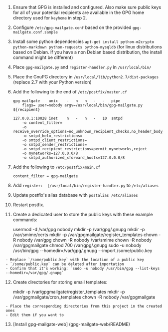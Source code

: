  1. Ensure that GPG is installed and configured. Also make sure public keys for
    all of your potential recipients are available in the GPG home directory
    used for `keyhome` in step 2.

 2. Configure `/etc/gpg-mailgate.conf` based on the provided
    `gpg-mailgate.conf.sample`

 3. Install some python dependencies `apt-get install python-m2crypto python-markdown python-requests python-mysqldb` (for linux distributions based on Debian. If you have a non Debian based distribution, the install command might be different)

 4. Place `gpg-mailgate.py` and `register-handler.py` in `/usr/local/bin/`
 
 5. Place the GnuPG directory in `/usr/local/lib/python2.7/dist-packages` (replace 2.7 with your
    Python version)
 
 6. Add the following to the end of `/etc/postfix/master.cf`

        gpg-mailgate    unix    -   n   n   -   -   pipe
            flags= user=nobody argv=/usr/local/bin/gpg-mailgate.py ${recipient}

        127.0.0.1:10028 inet    n   -   n   -   10  smtpd
            -o content_filter=
            -o receive_override_options=no_unknown_recipient_checks,no_header_body_checks
            -o smtpd_helo_restrictions=
            -o smtpd_client_restrictions=
            -o smtpd_sender_restrictions=
            -o smtpd_recipient_restrictions=permit_mynetworks,reject
            -o mynetworks=127.0.0.0/8
            -o smtpd_authorized_xforward_hosts=127.0.0.0/8

 7. Add the following to `/etc/postfix/main.cf`

        content_filter = gpg-mailgate
        
 8. Add `register:	|/usr/local/bin/register-handler.py` to `/etc/aliases`
 
 9. Update postfix's alias database with `postalias /etc/aliases`

 10. Restart postfix.

 11. Create a dedicated user to store the public keys with these example commands:

        usermod -d /var/gpg nobody
        mkdir -p /var/gpg/.gnupg
        mkdir -p /var/smime/certs
        mkdir -p /var/gpgmailgate/register_templates
        chown -R nobody /var/gpg
        chown -R nobody /var/smime
		chown -R nobody /var/gpgmailgate
        chmod 700 /var/gpg/.gnupg
        sudo -u nobody /usr/bin/gpg --homedir=/var/gpg/.gnupg --import /some/public.key

    - Replace `/some/public.key` with the location of a public key
    - `/some/public.key` can be deleted after importation
    - Confirm that it's working: `sudo -u nobody /usr/bin/gpg --list-keys --homedir=/var/gpg/.gnupg`

 12. Create directories for storing email templates:

        mkdir -p /var/gpgmailgate/register_templates
		mkdir -p /var/gpgmailgate/cron_templates
		chown -R nobody /var/gpgmailgate

    - Place the corresponding directories from this project in the created ones 
    - Edit them if you want to

 13. [Install gpg-mailgate-web] (gpg-mailgate-web/README)
 